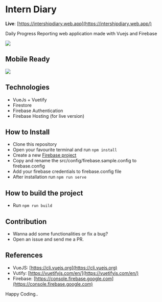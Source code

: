 # Intern Diary

**Live**: [https://intershipdiary.web.app](https://intershipdiary.web.app/)

Daily Progress Reporting web application made with Vuejs and Firebase

![](https://i.imgur.com/5Jxmoru.gif)

## Mobile Ready


![](https://i.imgur.com/pA094jr.gif)

## Technologies

* VueJs + Vuetify
* Firestore
* Firebase Authentication
* Firebase Hosting (for live version)

## How to Install

* Clone this repository
* Open your favourite terminal and run `npm install`
* Create a new [Firebase project](https://console.firebase.google.com)
* Copy and rename the src/config/firebase.sample.config to firebase.config
* Add your firebase credentials to firebase.config file
* After installation run `npm run serve`

## How to build the project

* Run `npm run build`

## Contribution

* Wanna add some functionalities or fix a bug?
* Open an issue and send me a PR.

## References

* VueJS: [https://cli.vuejs.org](https://cli.vuejs.org)
* Vutify: [https://vuetifyjs.com/en/](https://vuetifyjs.com/en/)
* Firebase: [https://console.firebase.google.com](https://console.firebase.google.com)

Happy Coding..
